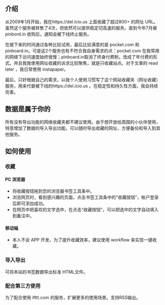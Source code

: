 ## 介绍

从2009年1月开始，我在https://del.icio.us 上面收藏了超过800+ 的网址 URL。虽然这个服务被转售了4次，但依然可以提供稳定切高速的服务。直到今年7月被 pinbord.in 收购后，通知会被下线终止服务。

在接下来的时间通过各种比较试用，最后比较满意的是 pocket.com 和 pinboard.in。可是这2个服务也有不符合我自身需求的点：pocket.com 在我常用的网络下访问速度始终很慢；pinboard.in取消了终身付费制，改成了年付费的形式。并且我我使用网址收藏的诉求比较聚焦，就是只收藏站点。对于文章的 read later ，我日常使用 instapaper。

最后，只好根据自己的需求，以我个人使用习惯写了这个网站收藏夹（网址收藏）服务，用来代替被下线的https://del.icio.us 。在稳定性和持久性方面，我会持续完善。



## 数据是属于你的

所有没有导出功能的网络收藏夹都不建议使用。由于想开放给周围的小伙伴使用，特意增加了数据的导入导出功能。可以随时导出收藏的网址，方便备份和导入到其他服务。



## 如何使用

### 收藏

#### PC 浏览器

- 将收藏按钮拖到您的浏览器书签工具条中。
- 浏览网页时，看到感兴趣的页面，点击书签工具条中的“收藏按钮”，帐户登录后即可添加成功。
- 在网页中把喜欢的文字选中，在点击“收藏按钮”，可以把选中的文字自动填入到备注中。

#### 移动端

- 本人不会 APP 开发，为了提升收藏效率，建议使用 workflow 来实现一键收藏。





### 导入导出

可将本站的书签数据导出标准 HTML文件。



### 配合第三方使用

为了配合使用 ifttt.com 的服务，扩展更多的使用场景。支持RSS输出。

